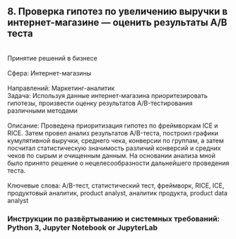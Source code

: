 ## 8. Проверка гипотез по увеличению выручки в интернет-магазине — оценить результаты A/B теста	
<br>Принятие решений в бизнесе	
<br>Сфера: Интернет-магазины	
<br>Направлений: Маркетинг-аналитик	
<br>Задача: Используя данные интернет-магазина приоритезировать гипотезы, произвести оценку результатов A/B-тестирования различными методами	
<br>Описание: Проведена приоритизация гипотез по фреймворкам ICE и RICE. Затем провел анализ результатов A/B-теста, построил графики кумулятивной выручки, среднего чека,
конверсии по группам, а затем посчитал статистическую значимость различий конверсий и средних чеков по сырым и очищенным данным. На основании анализа мной было принято решение о нецелесообразности дальнейшего проведения теста.	
<br>Ключевые слова: A/B-тест, статистический тест, фреймворк, RICE, ICE, продуктовый аналитик, product analyst, аналитик продукта, product data analyst

### Инструкции по развёртыванию и системных требований: Python 3, Jupyter Notebook or JupyterLab
